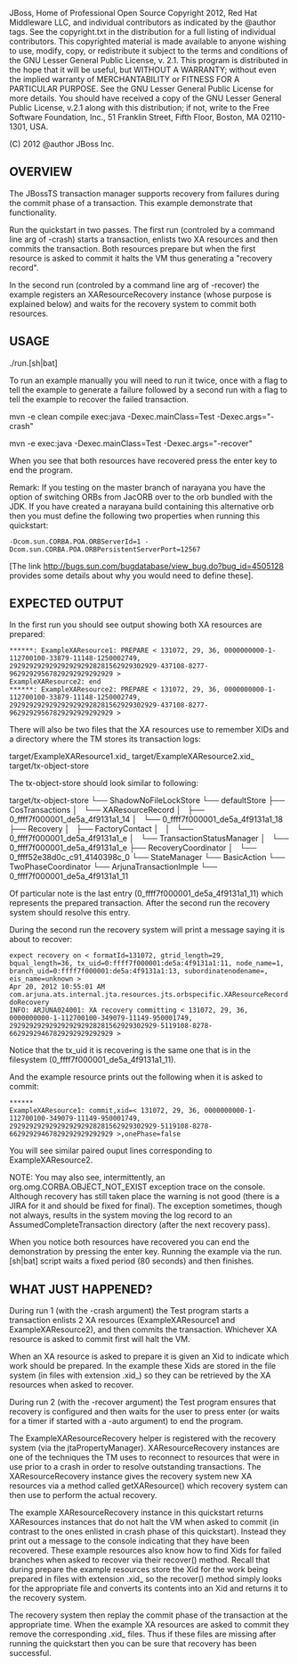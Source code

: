 JBoss, Home of Professional Open Source
Copyright 2012, Red Hat Middleware LLC, and individual contributors
as indicated by the @author tags.
See the copyright.txt in the distribution for a
full listing of individual contributors.
This copyrighted material is made available to anyone wishing to use,
modify, copy, or redistribute it subject to the terms and conditions
of the GNU Lesser General Public License, v. 2.1.
This program is distributed in the hope that it will be useful, but WITHOUT A
WARRANTY; without even the implied warranty of MERCHANTABILITY or FITNESS FOR A
PARTICULAR PURPOSE.  See the GNU Lesser General Public License for more details.
You should have received a copy of the GNU Lesser General Public License,
v.2.1 along with this distribution; if not, write to the Free Software
Foundation, Inc., 51 Franklin Street, Fifth Floor, Boston,
MA  02110-1301, USA.

(C) 2012
@author JBoss Inc.

OVERVIEW
--------

The JBossTS transaction manager supports recovery from failures during the commit phase of a transaction.
This example demonstrate that functionality.

Run the quickstart in two passes. The first run (controled by a command line arg of -crash)
starts a transaction, enlists two XA resources and then commits the transaction. Both resources
prepare but when the first resource is asked to commit it halts the VM thus generating a "recovery record".

In the second run (controled by a command line arg of -recover) the example registers an XAResourceRecovery
instance (whose purpose is explained below) and waits for the recovery system to commit both resources.

USAGE
-----
./run.[sh|bat]

To run an example manually you will need to run it twice, once with a flag to tell the example to
generate a failure followed by a second run with a flag to tell the example to recover the failed transaction.

mvn -e clean compile exec:java -Dexec.mainClass=Test -Dexec.args="-crash"

mvn -e exec:java -Dexec.mainClass=Test -Dexec.args="-recover"

When you see that both resources have recovered press the enter key to end the program.

Remark: If you testing on the master branch of narayana you have the option of switching ORBs from JacORB
over to the orb bundled with the JDK. If you have created a narayana build containing this alternative
orb then you must define the following two properties when running this quickstart:

    -Dcom.sun.CORBA.POA.ORBServerId=1 -Dcom.sun.CORBA.POA.ORBPersistentServerPort=12567

[The link http://bugs.sun.com/bugdatabase/view_bug.do?bug_id=4505128 provides some details about
why you would need to define these].

EXPECTED OUTPUT
---------------

In the first run you should see output showing both XA resources are prepared:

    ******: ExampleXAResource1: PREPARE < 131072, 29, 36, 0000000000-1-112700100-33879-11148-1250002749, 2929292929292929292928281562929302929-437108-8277-96292929567829292929292929 >
    ExampleXAResource2: end
    ******: ExampleXAResource2: PREPARE < 131072, 29, 36, 0000000000-1-112700100-33879-11148-1250002749, 2929292929292929292928281562929302929-437108-8277-96292929567829292929292929 >

There will also be two files that the XA resources use to remember XIDs and a directory where
the TM stores its transaction logs:

target/ExampleXAResource1.xid_  target/ExampleXAResource2.xid_  target/tx-object-store

The tx-object-store should look similar to following:

target/tx-object-store
└── ShadowNoFileLockStore
    └── defaultStore
        ├── CosTransactions
        │   └── XAResourceRecord
        │       ├── 0_ffff7f000001_de5a_4f9131a1_14
        │       └── 0_ffff7f000001_de5a_4f9131a1_18
        ├── Recovery
        │   ├── FactoryContact
        │   │   └── 0_ffff7f000001_de5a_4f9131a1_e
        │   └── TransactionStatusManager
        │       └── 0_ffff7f000001_de5a_4f9131a1_e
        ├── RecoveryCoordinator
        │   └── 0_ffff52e38d0c_c91_4140398c_0
        └── StateManager
            └── BasicAction
                └── TwoPhaseCoordinator
                    └── ArjunaTransactionImple
                        └── 0_ffff7f000001_de5a_4f9131a1_11

Of particular note is the last entry (0_ffff7f000001_de5a_4f9131a1_11) which represents the prepared
transaction. After the second run the recovery system should resolve this entry.

During the second run the recovery system will print a message saying it is about to recover:

    expect recovery on < formatId=131072, gtrid_length=29, bqual_length=36, tx_uid=0:ffff7f000001:de5a:4f9131a1:11, node_name=1, branch_uid=0:ffff7f000001:de5a:4f9131a1:13, subordinatenodename=, eis_name=unknown >
    Apr 20, 2012 10:55:01 AM com.arjuna.ats.internal.jta.resources.jts.orbspecific.XAResourceRecord doRecovery
    INFO: ARJUNA024001: XA recovery committing < 131072, 29, 36, 0000000000-1-112700100-349079-11149-950001749, 2929292929292929292928281562929302929-5119108-8278-66292929467829292929292929 >

Notice that the tx_uid it is recovering is the same one that is in the filesystem (0_ffff7f000001_de5a_4f9131a1_11).

And the example resource prints out the following when it is asked to commit:

    ******
    ExampleXAResource1: commit,xid=< 131072, 29, 36, 0000000000-1-112700100-349079-11149-950001749, 2929292929292929292928281562929302929-5119108-8278-66292929467829292929292929 >,onePhase=false

You will see similar paired ouput lines corresponding to ExampleXAResource2.

NOTE: You may also see, intermittently, an org.omg.CORBA.OBJECT_NOT_EXIST exception trace on the console.
Although recovery has still taken place the warning is not good (there is a JIRA for it and should be fixed
for final). The exception sometimes, though not always, results in the system moving the log record to an
AssumedCompleteTransaction directory (after the next recovery pass).

When you notice both resources have recovered you can end the demonstration by pressing the enter key.
Running the example via the run.[sh|bat] script waits a fixed period (80 seconds) and then finishes.

WHAT JUST HAPPENED?
-------------------
During run 1 (with the -crash argument) the Test program starts a transaction enlists 2 XA resources
(ExampleXAResource1 and ExampleXAResource2), and then commits the transaction. Whichever XA resource
is asked to commit first will halt the VM.

When an XA resource is asked to prepare it is given an Xid to indicate which work should be prepared.
In the example these Xids are stored in the file system (in files with extension .xid_) so they can be
retrieved by the XA resources when asked to recover.

During run 2 (with the -recover argument) the Test program ensures that recovery is configured and then
waits for the user to press enter (or waits for a timer if started with a -auto argument) to end the program. 

The ExampleXAResourceRecovery helper is registered with the recovery system (via the jtaPropertyManager).
XAResourceRecovery instances are one of the techniques the TM uses to reconnect to resources that were in
use prior to a crash in order to resolve outstanding transactions. The XAResourceRecovery instance gives
the recovery system new XA resources via a method called getXAResource() which recovery system can then
use to perform the actual recovery.

The example XAResourceRecovery instance in this quickstart returns XAResources instances that do not
halt the VM when asked to commit (in contrast to the ones enlisted in crash phase of this quickstart).
Instead they print out a message to the console indicating that they have been recovered. These example
resources also know how to find Xids for failed branches when asked to recover via their recover() method.
Recall that during prepare the example resources store the Xid for the work being prepared in files with
extension .xid_ so the recover() method simply looks for the appropriate file and converts its contents
into an Xid and returns it to the recovery system.

The recovery system then replay the commit phase of the transaction at the appropriate time.
When the example XA resources are asked to commit they remove the corresponding .xid_ files. Thus if these
files are missing after running the quickstart then you can be sure that recovery has been successful.
